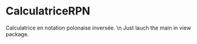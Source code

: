 # CalculatriceRPN
Calculatrice en notation polonaise inversée. \n
Just lauch the main in view package.
